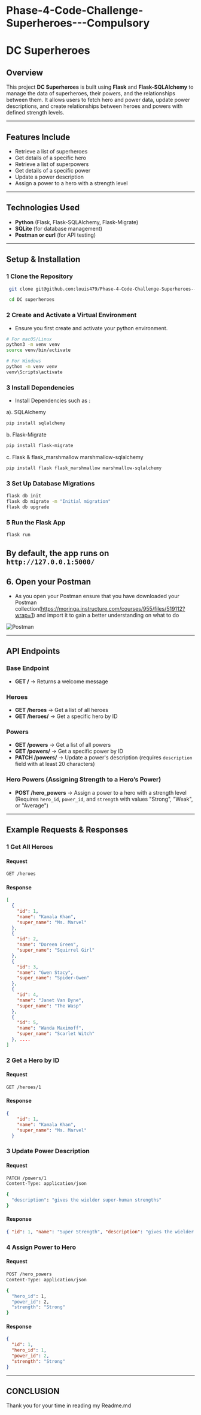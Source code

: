# Phase-4-Code-Challenge-Superheroes---Compulsory

# DC Superheroes

## Overview

This project **DC Superheroes** is built using **Flask** and **Flask-SQLAlchemy** to manage the data of  superheroes, their powers, and the relationships between them. It allows users to fetch hero and power data, update power descriptions, and create relationships between heroes and powers with defined strength levels.

---

## Features Include

- Retrieve a list of superheroes
- Get details of a specific hero
- Retrieve a list of superpowers
- Get details of a specific power
- Update a power description
- Assign a power to a hero with a strength level

---

## Technologies Used

- **Python** (Flask, Flask-SQLAlchemy, Flask-Migrate)
- **SQLite** (for database management)
- **Postman or curl** (for API testing)

---

## Setup & Installation

### **1 Clone the Repository**

```sh
 git clone git@github.com:louis479/Phase-4-Code-Challenge-Superheroes---Compulsory.git

 cd DC superheroes
```

### **2 Create and Activate a Virtual Environment**

- Ensure you first create and activate your python environment.

```sh
# For macOS/Linux
python3 -m venv venv
source venv/bin/activate

# For Windows
python -m venv venv
venv\Scripts\activate
```

### **3 Install Dependencies**

- Install Dependencies such as :

a). SQLAlchemy

```sh
pip install sqlalchemy

```

b.  Flask-Migrate

```sh
pip install flask-migrate
```

c. Flask & flask_marshmallow marshmallow-sqlalchemy

```sh
pip install flask flask_marshmallow marshmallow-sqlalchemy 
```

### **3 Set Up Database Migrations**

```sh
flask db init  
flask db migrate -m "Initial migration"
flask db upgrade
```

### **5 Run the Flask App**

```sh
flask run
```

By default, the app runs on `http://127.0.0.1:5000/`
---

## **6. Open your Postman**

- As you open your Postman ensure that you have downloaded your Postman collection(<https://moringa.instructure.com/courses/955/files/519112?wrap=1>) and import it to gain a better understanding on what to do

![Postman](image.png)

---

## API Endpoints

### **Base Endpoint**

- **GET /** → Returns a welcome message

### **Heroes**

- **GET /heroes** → Get a list of all heroes
- **GET /heroes/<id>** → Get a specific hero by ID

### **Powers**

- **GET /powers** → Get a list of all powers
- **GET /powers/<id>** → Get a specific power by ID
- **PATCH /powers/<id>** → Update a power's description (requires `description` field with at least 20 characters)

### **Hero Powers (Assigning Strength to a Hero’s Power)**

- **POST /hero_powers** → Assign a power to a hero with a strength level (Requires `hero_id`, `power_id`, and `strength` with values "Strong", "Weak", or "Average")

---

## Example Requests & Responses

### **1 Get All Heroes**

#### Request

```sh
GET /heroes
```

#### Response

```json
[
  {
    "id": 1,
    "name": "Kamala Khan",
    "super_name": "Ms. Marvel"
  },
  {
    "id": 2,
    "name": "Doreen Green",
    "super_name": "Squirrel Girl"
  },
  {
    "id": 3,
    "name": "Gwen Stacy",
    "super_name": "Spider-Gwen"
  },
  {
    "id": 4,
    "name": "Janet Van Dyne",
    "super_name": "The Wasp"
  },
  {
    "id": 5,
    "name": "Wanda Maximoff",
    "super_name": "Scarlet Witch"
  }, ....
]
```

### **2 Get a Hero by ID**

#### Request

```sh
GET /heroes/1
```

#### Response

```json
{
    "id": 1,
    "name": "Kamala Khan",
    "super_name": "Ms. Marvel"
  }
```

### **3 Update Power Description**

#### Request

```sh
PATCH /powers/1
Content-Type: application/json

{
  "description": "gives the wielder super-human strengths"
}
```

#### Response

```json
{ "id": 1, "name": "Super Strength", "description": "gives the wielder super-human strengths" }
```

### **4 Assign Power to Hero**

#### Request

```sh
POST /hero_powers
Content-Type: application/json

{
  "hero_id": 1,
  "power_id": 2,
  "strength": "Strong"
}
```

#### Response

```json
{
  "id": 1,
  "hero_id": 1,
  "power_id": 2,
  "strength": "Strong"
}
```

---

## **CONCLUSION**

Thank you for your time in reading my Readme.md
